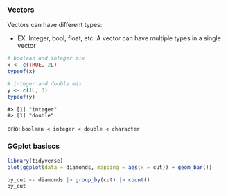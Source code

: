 ### Vectors
Vectors can have different types:
- EX. Integer, bool, float, etc.
A vector can have multiple types in a single vector
```r
# boolean and integer mix
x <- c(TRUE, 2L)
typeof(x)

# integer and double mix
y <- c(1L, 3)
typeof(y)
```
```shell
#> [1] "integer"
#> [1] "double"
```
prio: `boolean < integer < double < character`

### GGplot basiscs
```r
library(tidyverse)
plot(ggplot(data = diamonds, mapping = aes(x = cut)) + geom_bar())
```

```r
by_cut <- diamonds |> group_by(cut) |> count() 
by_cut
```

